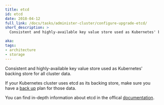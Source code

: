 ```yaml
---
title: etcd
id: etcd
date: 2018-04-12
full_link: /docs/tasks/administer-cluster/configure-upgrade-etcd/
short_description: >
  Consistent and highly-available key value store used as Kubernetes' backing store for all cluster data.

aka:
tags:
- architecture
- storage
---
```

 Consistent and highly-available key value store used as Kubernetes' backing store for all cluster data.

<!--more-->

If your Kubernetes cluster uses etcd as its backing store, make sure you have a
[back up](/docs/tasks/administer-cluster/configure-upgrade-etcd/#backing-up-an-etcd-cluster) plan
for those data.

You can find in-depth information about etcd in the offical [documentation](https://etcd.io/docs/).
